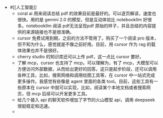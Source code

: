 - #[[人工智能]]
    - coral ai 用来阅读总结 pdf 的效果目前是最好的。可以逐页解读，速度也很快。用的是 gemini 2.0 的模型，但是互动体验比 notebookllm 好很多。notebookllm 阅读 pdf无法呈现pdf 原始的样子，并且总结的内容提供的来源链接也不是很准确。
    - cursor 免费试用到期，之前的方法不管用了。购买了一个阅读 pro 版本，但不知为什么，感觉就是不像之前好用。目前，用 cursor 作为 rag 的载体效果也并不是很好。
    - cherry studio 的知识库还可以上传 pdf，这一点比 cursor 要好。
    - 了解 mcp，cursor 也支持了 mcp。可以理解为，有了 mcp，大模型可以方便访问外部数据，从而给出更好的回答。这只是起步阶段，还可以调用各种工具，比如，搜索网络和调用绘图工具等，在 cursor 中一站式完成更多操作。我感觉有些像是 agent 里面的各类 tool。目前，这些工具有一些原本在 cursor 中就可以实现，比如，阅读某个本地文档或者搜索网页，但 mcp 后续可以开发更多工具。
    - 给几个接入 api 的聊天软件增加了字节的火山模型 api，调用 deepseek 很挺稳定和迅速。
    - 
